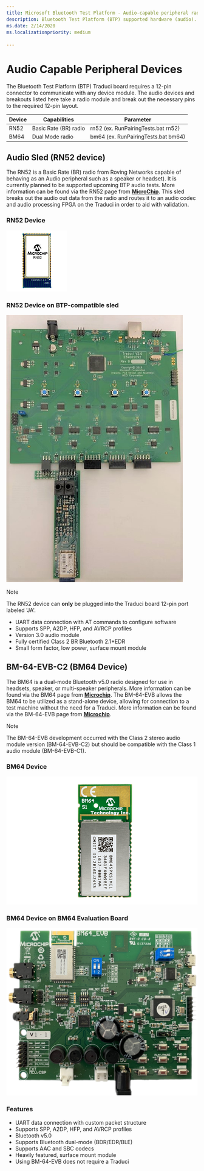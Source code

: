 ```yaml
---
title: Microsoft Bluetooth Test Platform - Audio-capable peripheral radios
description: Bluetooth Test Platform (BTP) supported hardware (audio).
ms.date: 2/14/2020
ms.localizationpriority: medium

---
```


# Audio Capable Peripheral Devices

The Bluetooth Test Platform (BTP) Traduci board requires a 12-pin connector to communicate with any device module. The audio devices and breakouts listed here take a radio module and break out the necessary pins to the required 12-pin layout.

| Device | Capabilities | Parameter |
| --- | --- | --- |
| RN52 | Basic Rate (BR) radio | rn52 (ex. RunPairingTests.bat rn52) |
| BM64 | Dual Mode radio | bm64 (ex. RunPairingTests.bat bm64) |

## Audio Sled (RN52 device)

The RN52 is a Basic Rate (BR) radio from Roving Networks capable of behaving as an Audio peripheral such as a speaker or headset). It is currently planned to be supported upcoming BTP audio tests. More information can be found via the RN52 page from [**MicroChip**](https://www.microchip.com/wwwproducts/en/RN52). This sled breaks out the audio out data from the radio and routes it to an audio codec and audio processing FPGA on the Traduci in order to aid with validation.

### RN52 Device

![Photo of the RN52 Device](images/RN52.png)

### RN52 Device on BTP-compatible sled

![Photo of the RN52 Device on a sled](images/Traduci_and_RN52.jpg)

> [!NOTE]
> The RN52 device can **only** be plugged into the Traduci board 12-pin port labeled 'JA'.

- UART data connection with AT commands to configure software
- Supports SPP, A2DP, HFP, and AVRCP profiles
- Version 3.0 audio module
- Fully certified Class 2 BR Bluetooth 2.1+EDR
- Small form factor, low power, surface mount module

## BM-64-EVB-C2 (BM64 Device)

The BM64 is a dual-mode Bluetooth v5.0 radio designed for use in headsets, speaker, or multi-speaker peripherals.
More information can be found via the BM64 page from [**Microchip**](https://www.microchip.com/wwwproducts/en/BM64).
The BM-64-EVB allows the BM64 to be utilized as a stand-alone device, allowing for connection to a test machine without the need for a Traduci.
More information can be found via the BM-64-EVB page from [**Microchip**](https://www.microchip.com/DevelopmentTools/ProductDetails/PartNO/BM-64-EVB-C2).

> [!NOTE]
> The BM-64-EVB development occurred with the Class 2 stereo audio module version (BM-64-EVB-C2) but should be compatible with the Class 1 audio module (BM-64-EVB-C1).

### BM64 Device

![Photo of the BM64 Device](images/BM64.png)

### BM64 Device on BM64 Evaluation Board

![Photo of the BM-64-EVB](images/BM64-EVB-alpha.png)

### Features

- UART data connection with custom packet structure
- Supports SPP, A2DP, HFP, and AVRCP profiles
- Bluetooth v5.0
- Supports Bluetooth dual-mode (BDR/EDR/BLE)
- Supports AAC and SBC codecs
- Heavily featured, surface mount module
- Using BM-64-EVB does not require a Traduci
